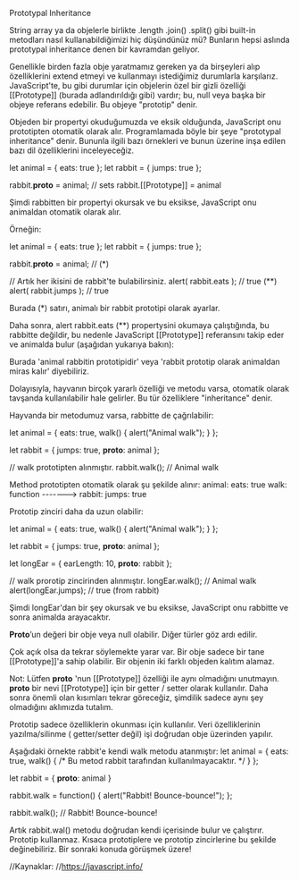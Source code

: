 Prototypal Inheritance

String array ya da objelerle birlikte .length .join() .split() gibi built-in metodları nasıl kullanabildiğimizi hiç düşündünüz mü? Bunların hepsi aslında prototypal inheritance denen bir kavramdan geliyor. 

Genellikle birden fazla obje yaratmamız gereken ya da birşeyleri alıp özelliklerini extend etmeyi ve kullanmayı istediğimiz durumlarla karşılarız. JavaScript'te, bu gibi durumlar için objelerin özel bir gizli özelliği [[Prototype]] (burada adlandırıldığı gibi) vardır; bu, null veya başka bir objeye referans edebilir. Bu objeye "prototip" denir.

Objeden bir propertyi okuduğumuzda ve eksik olduğunda, JavaScript onu prototipten otomatik olarak alır. Programlamada böyle bir şeye "prototypal inheritance" denir. Bununla ilgili bazı örnekleri ve bunun üzerine inşa edilen bazı dil özelliklerini inceleyeceğiz.

let animal = {
  eats: true
};
let rabbit = {
  jumps: true
};

rabbit.__proto__ = animal; // sets rabbit.[[Prototype]] = animal

Şimdi rabbitten bir propertyi okursak ve bu eksikse, JavaScript onu animaldan otomatik olarak alır.

Örneğin:

let animal = {
  eats: true
};
let rabbit = {
  jumps: true
};

rabbit.__proto__ = animal; // (*)

// Artık her ikisini de rabbit'te bulabilirsiniz.
alert( rabbit.eats ); // true (**)
alert( rabbit.jumps ); // true


Burada (*) satırı, animalı bir rabbit prototipi olarak ayarlar.

Daha sonra, alert rabbit.eats (**) propertysini okumaya çalıştığında, bu rabbitte değildir, bu nedenle JavaScript [[Prototype]] referansını takip eder ve animalda bulur (aşağıdan yukarıya bakın):

Burada 'animal rabbitin prototipidir' veya 'rabbit prototip olarak animaldan miras kalır' diyebiliriz.

Dolayısıyla, hayvanın birçok yararlı özelliği ve metodu varsa, otomatik olarak tavşanda kullanılabilir hale gelirler. Bu tür özelliklere "inheritance" denir.

Hayvanda bir metodumuz varsa, rabbitte de çağrılabilir:

let animal = {
  eats: true,
  walk() {
    alert("Animal walk");
  }
};

let rabbit = {
  jumps: true,
  __proto__: animal
};

// walk prototipten alınmıştır.
rabbit.walk(); // Animal walk

Method prototipten otomatik olarak şu şekilde alınır:
animal: 
eats: true 
walk: function -------> rabbit: jumps: true

Prototip zinciri daha da uzun olabilir:

let animal = {
  eats: true,
  walk() {
    alert("Animal walk");
  }
};

let rabbit = {
  jumps: true,
  __proto__: animal
};

let longEar = {
  earLength: 10,
  __proto__: rabbit
};

// walk prorotip zincirinden alınmıştır.
longEar.walk(); // Animal walk
alert(longEar.jumps); // true (from rabbit)

Şimdi longEar'dan bir şey okursak ve bu eksikse, JavaScript onu rabbitte ve sonra animalda arayacaktır.

__Proto__’un değeri bir obje veya null olabilir. Diğer türler göz ardı edilir.

Çok açık olsa da tekrar söylemekte yarar var. Bir obje sadece bir tane [[Prototype]]'a sahip olabilir. Bir objenin iki farklı objeden kalıtım alamaz.

Not: Lütfen __proto__ 'nun [[Prototype]] özelliği ile aynı olmadığını unutmayın. __proto__ bir nevi [[Prototype]] için bir getter / setter olarak kullanılır. Daha sonra önemli olan kısımları tekrar göreceğiz, şimdilik sadece aynı şey olmadığını aklımızda tutalım.

Prototip sadece özelliklerin okunması için kullanılır. Veri özelliklerinin yazılma/silinme ( getter/setter değil) işi doğrudan obje üzerinden yapılır.

Aşağıdaki örnekte rabbit'e kendi walk metodu atanmıştır:
let animal = {
  eats: true,
  walk() {
    /* Bu metod rabbit tarafından kullanılmayacaktır. */
  }
};

let rabbit = {
  __proto__: animal
}

rabbit.walk = function() {
  alert("Rabbit! Bounce-bounce!");
};

rabbit.walk(); // Rabbit! Bounce-bounce!

Artık rabbit.wal() metodu doğrudan kendi içerisinde bulur ve çalıştırır. Prototip kullanmaz.
Kısaca prototiplere ve prototip zincirlerine bu şekilde değinebiliriz. Bir sonraki konuda görüşmek üzere!

//Kaynaklar:
//https://javascript.info/
